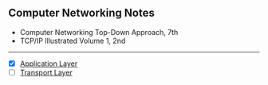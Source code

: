 ## Computer Networking Notes

* Computer Networking Top-Down Approach, 7th
* TCP/IP Illustrated Volume 1, 2nd
---
- [x] [Application Layer](Application-Layer.md)
- [ ] [Transport Layer](Transport-Layer.md)
